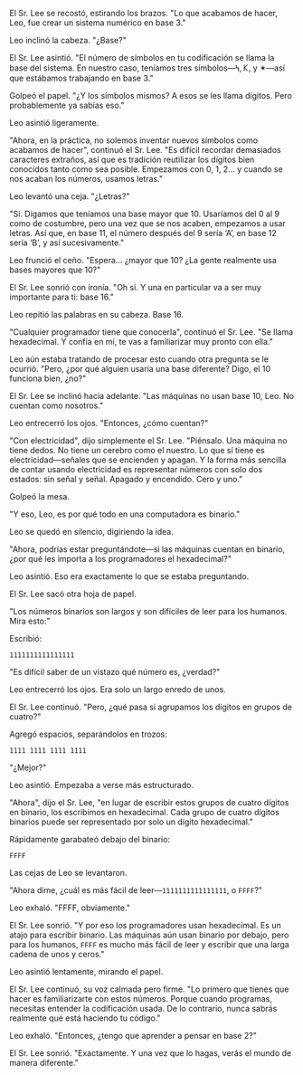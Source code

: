El Sr. Lee se recostó, estirando los brazos. "Lo que acabamos de hacer, Leo, fue crear un sistema numérico en base 3."

Leo inclinó la cabeza. "¿Base?"

El Sr. Lee asintió. "El número de símbolos en tu codificación se llama la base del sistema. En nuestro caso, teníamos tres símbolos—Ϟ, 𐊋, y ✶—así que estábamos trabajando en base 3."

Golpeó el papel. "¿Y los símbolos mismos? A esos se les llama dígitos. Pero probablemente ya sabías eso."

Leo asintió ligeramente.

"Ahora, en la práctica, no solemos inventar nuevos símbolos como acabamos de hacer", continuó el Sr. Lee. "Es difícil recordar demasiados caracteres extraños, así que es tradición reutilizar los dígitos bien conocidos tanto como sea posible. Empezamos con 0, 1, 2... y cuando se nos acaban los números, usamos letras."

Leo levantó una ceja. "¿Letras?"

"Sí. Digamos que teníamos una base mayor que 10. Usaríamos del 0 al 9 como de costumbre, pero una vez que se nos acaben, empezamos a usar letras. Así que, en base 11, el número después del 9 sería ‘A’, en base 12 sería ‘B’, y así sucesivamente."

Leo frunció el ceño. "Espera... ¿mayor que 10? ¿La gente realmente usa bases mayores que 10?"

El Sr. Lee sonrió con ironía. "Oh sí. Y una en particular va a ser muy importante para ti: base 16."

Leo repitió las palabras en su cabeza. Base 16.

"Cualquier programador tiene que conocerla", continuó el Sr. Lee. "Se llama hexadecimal. Y confía en mí, te vas a familiarizar muy pronto con ella."

Leo aún estaba tratando de procesar esto cuando otra pregunta se le ocurrió. "Pero, ¿por qué alguien usaría una base diferente? Digo, el 10 funciona bien, ¿no?"

El Sr. Lee se inclinó hacia adelante. "Las máquinas no usan base 10, Leo. No cuentan como nosotros."

Leo entrecerró los ojos. "Entonces, ¿cómo cuentan?"

"Con electricidad", dijo simplemente el Sr. Lee. "Piénsalo. Una máquina no tiene dedos. No tiene un cerebro como el nuestro. Lo que sí tiene es electricidad—señales que se encienden y apagan. Y la forma más sencilla de contar usando electricidad es representar números con solo dos estados: sin señal y señal. Apagado y encendido. Cero y uno."

Golpeó la mesa.

"Y eso, Leo, es por qué todo en una computadora es binario."

Leo se quedó en silencio, digiriendo la idea.

"Ahora, podrías estar preguntándote—si las máquinas cuentan en binario, ¿por qué les importa a los programadores el hexadecimal?"

Leo asintió. Eso era exactamente lo que se estaba preguntando.

El Sr. Lee sacó otra hoja de papel.

"Los números binarios son largos y son difíciles de leer para los humanos. Mira esto:"

Escribió:

`1111111111111111`

"Es difícil saber de un vistazo qué número es, ¿verdad?"

Leo entrecerró los ojos. Era solo un largo enredo de unos.

El Sr. Lee continuó. "Pero, ¿qué pasa si agrupamos los dígitos en grupos de cuatro?"

Agregó espacios, separándolos en trozos:

`1111 1111 1111 1111`

"¿Mejor?"

Leo asintió. Empezaba a verse más estructurado.

"Ahora", dijo el Sr. Lee, "en lugar de escribir estos grupos de cuatro dígitos en binario, los escribimos en hexadecimal. Cada grupo de cuatro dígitos binarios puede ser representado por solo un dígito hexadecimal."

Rápidamente garabateó debajo del binario:

`FFFF`

Las cejas de Leo se levantaron.

"Ahora dime, ¿cuál es más fácil de leer—`1111111111111111`, o `FFFF`?"

Leo exhaló. "FFFF, obviamente."

El Sr. Lee sonrió. "Y por eso los programadores usan hexadecimal. Es un atajo para escribir binario. Las máquinas aún usan binario por debajo, pero para los humanos, `FFFF` es mucho más fácil de leer y escribir que una larga cadena de unos y ceros."

Leo asintió lentamente, mirando el papel.

El Sr. Lee continuó, su voz calmada pero firme. "Lo primero que tienes que hacer es familiarizarte con estos números. Porque cuando programas, necesitas entender la codificación usada. De lo contrario, nunca sabrás realmente qué está haciendo tu código."

Leo exhaló. "Entonces, ¿tengo que aprender a pensar en base 2?"

El Sr. Lee sonrió. "Exactamente. Y una vez que lo hagas, verás el mundo de manera diferente."